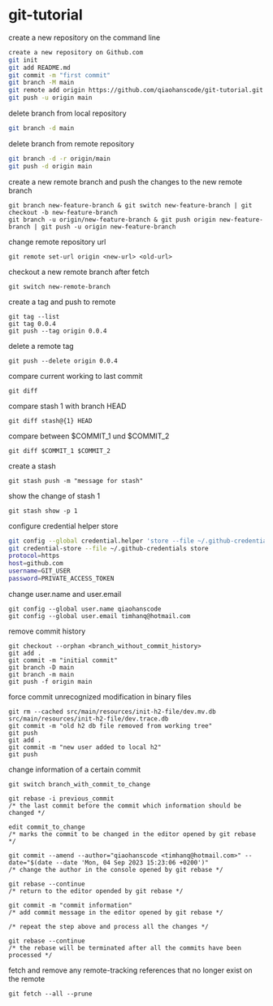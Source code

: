 # git-tutorial
create a new repository on the command line
```sh
create a new repository on Github.com
git init
git add README.md
git commit -m "first commit"
git branch -M main
git remote add origin https://github.com/qiaohanscode/git-tutorial.git
git push -u origin main
```
delete branch from local repository
```sh
git branch -d main
```
delete branch from remote repository
```sh
git branch -d -r origin/main
git push -d origin main
```
create a new remote branch and push the changes to the new remote branch
```
git branch new-feature-branch & git switch new-feature-branch | git checkout -b new-feature-branch
git branch -u origin/new-feature-branch & git push origin new-feature-branch | git push -u origin new-feature-branch
```
change remote repository url
````aidl
git remote set-url origin <new-url> <old-url>
````
checkout a new remote branch after fetch
```
git switch new-remote-branch
```
create a tag and push to remote
```
git tag --list
git tag 0.0.4
git push --tag origin 0.0.4
```
delete a remote tag
```
git push --delete origin 0.0.4
```
compare current working to last commit
```
git diff
```
compare stash 1 with branch HEAD
```
git diff stash@{1} HEAD
```
compare between $COMMIT_1 und $COMMIT_2
```
git diff $COMMIT_1 $COMMIT_2
```
create a stash 
```
git stash push -m "message for stash"
```
show the change of  stash 1
```
git stash show -p 1
```
configure credential helper store
```sh
git config --global credential.helper 'store --file ~/.github-credentials'
git credential-store --file ~/.github-credentials store
protocol=https
host=github.com
username=GIT_USER
password=PRIVATE_ACCESS_TOKEN

```
change user.name and user.email
```
git config --global user.name qiaohanscode
git config --global user.email timhanq@hotmail.com
```
remove commit history
````
git checkout --orphan <branch_without_commit_history>
git add .
git commit -m "initial commit"
git branch -D main
git branch -m main
git push -f origin main
````

force commit unrecognized modification in binary files
````
git rm --cached src/main/resources/init-h2-file/dev.mv.db src/main/resources/init-h2-file/dev.trace.db
git commit -m "old h2 db file removed from working tree"
git push 
git add .
git commit -m "new user added to local h2"
git push 
````

change information of a certain commit
```
git switch branch_with_commit_to_change

git rebase -i previous_commit 
/* the last commit before the commit which information should be changed */

edit commit_to_change 
/* marks the commit to be changed in the editor opened by git rebase */

git commit --amend --author="qiaohanscode <timhanq@hotmail.com>" --date="$(date --date 'Mon, 04 Sep 2023 15:23:06 +0200')" 
/* change the author in the console opened by git rebase */

git rebase --continue 
/* return to the editor opended by git rebase */

git commit -m "commit information" 
/* add commit message in the editor opened by git rebase */

/* repeat the step above and process all the changes */

git rebase --continue 
/* the rebase will be terminated after all the commits have been processed */
```

fetch and remove any remote-tracking references that no longer exist on the remote
```
git fetch --all --prune
```
